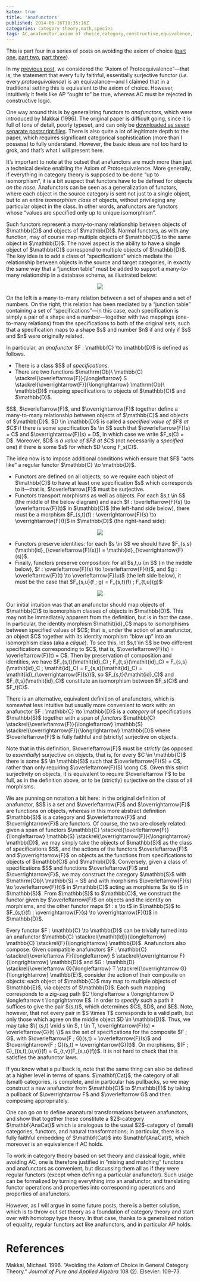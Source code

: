 ```yaml
---
katex: true
title: 'Anafunctors'
published: 2014-06-16T18:35:16Z
categories: category theory,math,species
tags: AC,anafunctor,axiom of choice,category,constructive,equivalence,functor,isomorphism,theory,types,unique
---
```


<p>This is part four in a series of posts on avoiding the axiom of choice (<a href="http://byorgey.wordpress.com/2014/05/08/avoiding-the-axiom-of-choice-part-i/">part one</a>, <a href="http://byorgey.wordpress.com/2014/05/13/unique-isomorphism-and-generalized-the/">part two</a>, <a href="http://byorgey.wordpress.com/2014/06/05/ac-and-equivalence-of-categories/">part three</a>).</p>
<p>In my <a href="http://byorgey.wordpress.com/2014/06/05/ac-and-equivalence-of-categories/">previous post</a>, we considered the “Axiom of Protoequivalence”—that is, the statement that every fully faithful, essentially surjective functor (<em>i.e.</em> every <em>protoequivalence</em>) is an equivalance—and I claimed that in a traditional setting this is equivalent to the axiom of choice. However, intuitively it feels like AP “ought to” be true, whereas AC must be rejected in constructive logic.</p>
<p>One way around this is by generalizing functors to <em>anafunctors</em>, which were introduced by <span class="citation">Makkai (1996)</span>. The original paper is difficult going, since it is full of tons of detail, poorly typeset, and can only be <a href="http://www.math.mcgill.ca/makkai/anafun/">downloaded as seven separate postscript files</a>. There is also quite a lot of legitimate depth to the paper, which requires significant categorical sophistication (more than I possess) to fully understand. However, the basic ideas are not too hard to grok, and that’s what I will present here.</p>
<p>It’s important to note at the outset that anafunctors are much more than just a technical device enabling the Axiom of Protoequivalence. More generally, if everything in category theory is supposed to be done “up to isomorphism”, it is a bit suspect that functors have to be defined for objects <em>on the nose</em>. Anafunctors can be seen as a generalization of functors, where each object in the source category is sent not just to a single object, but to an entire <em>isomorphism class</em> of objects, without privileging any particular object in the class. In other words, anafunctors are functors whose “values are specified only up to unique isomorphism”.</p>
<p>Such functors represent a many-to-many relationship between objects of $\mathbb{C}$ and objects of $\mathbb{D}$. Normal functors, as with any function, may of course map multiple objects of $\mathbb{C}$ to the same object in $\mathbb{D}$. The novel aspect is the ability to have a single object of $\mathbb{C}$ correspond to multiple objects of $\mathbb{D}$. The key idea is to add a class of “specifications” which mediate the relationship between objects in the source and target categories, in exactly the same way that a “junction table” must be added to support a many-to-many relationship in a database schema, as illustrated below:</p>
<div style="text-align:center;">
<p><img src="http://byorgey.files.wordpress.com/2014/06/f19b088cf62e288e.png" /></p>
</div>
<p>On the left is a many-to-many relation between a set of shapes and a set of numbers. On the right, this relation has been mediated by a “junction table” containing a set of “specifications”—in this case, each specification is simply a pair of a shape and a number—together with two mappings (one-to-many relations) from the specifications to both of the original sets, such that a specification maps to a shape $s$ and number $n$ if and only if $s$ and $n$ were originally related.</p>
<p>In particular, an <em>anafunctor</em> $F : \mathbb{C} \to \mathbb{D}$ is defined as follows.</p>
<ul>
<li>There is a class $S$ of <em>specifications</em>.</li>
<li>There are two functions $\mathrm{Ob}\ \mathbb{C}  \stackrel{\overleftarrow{F}}{\longleftarrow} S  \stackrel{\overrightarrow{F}}{\longrightarrow} \mathrm{Ob}\ \mathbb{D}$ mapping specifications to objects of $\mathbb{C}$ and $\mathbb{D}$.</li>
</ul>
<p>$S$, $\overleftarrow{F}$, and $\overrightarrow{F}$ together define a many-to-many relationship between objects of $\mathbb{C}$ and objects of $\mathbb{D}$. $D \in \mathbb{D}$ is called a <em>specified value of $F$ at $C$</em> if there is some specification $s \in S$ such that $\overleftarrow{F}(s) = C$ and $\overrightarrow{F}(s) = D$, in which case we write $F_s(C) = D$. Moreover, $D$ is <em>a value of $F$ at $C$</em> (not necessarily a <em>specified</em> one) if there is some $s$ for which $D \cong F_s(C)$.</p>
<p>The idea now is to impose additional conditions which ensure that $F$ “acts like” a regular functor $\mathbb{C} \to \mathbb{D}$.</p>
<ul>
<li>Functors are defined on all objects; so we require each object of $\mathbb{C}$ to have at least one specification $s$ which corresponds to it—that is, $\overleftarrow{F}$ must be surjective.</li>
<li>Functors transport morphisms as well as objects. For each $s,t \in   S$ (the middle of the below diagram) and each $f :   \overleftarrow{F}(s) \to \overleftarrow{F}(t)$ in $\mathbb{C}$ (the left-hand side below), there must be a morphism $F_{s,t}(f) :   \overrightarrow{F}(s) \to \overrightarrow{F}(t)$ in $\mathbb{D}$ (the right-hand side):</li>
</ul>
<div style="text-align:center;">
<p><img src="http://byorgey.files.wordpress.com/2014/06/959dc11fe357b271.png" /></p>
</div>
<ul>
<li>Functors preserve identities: for each $s \in S$ we should have $F_{s,s}(\mathit{id}_{\overleftarrow{F}(s)}) = \mathit{id}_{\overrightarrow{F}(s)}$.</li>
<li>Finally, functors preserve composition: for all $s,t,u \in S$ (in the middle below), $f : \overleftarrow{F}(s) \to \overleftarrow{F}(t)$, and $g : \overleftarrow{F}(t) \to \overleftarrow{F}(u)$ (the left side below), it must be the case that $F_{s,u}(f ; g) = F_{s,t}(f) ; F_{t,u}(g)$:</li>
</ul>
<div style="text-align:center;">
<p><img src="http://byorgey.files.wordpress.com/2014/06/e85fe8007b58880c.png" /></p>
</div>
<p>Our initial intuition was that an anafunctor should map objects of $\mathbb{C}$ to isomorphism classes of objects in $\mathbb{D}$. This may not be immediately apparent from the definition, but is in fact the case. In particular, the identity morphism $\mathit{id}_C$ maps to isomorphisms between specified values of $C$; that is, under the action of an anafunctor, an object $C$ together with its identity morphism “blow up” into an isomorphism class (aka a <em>clique</em>). To see this, let $s,t \in S$ be two different specifications corresponding to $C$, that is, $\overleftarrow{F}(s) = \overleftarrow{F}(t) = C$. Then by preservation of composition and identities, we have $F_{s,t}(\mathit{id}_C) ; F_{t,s}(\mathit{id}_C) = F_{s,s}(\mathit{id}_C ; \mathit{id}_C) = F_{s,s}(\mathit{id}_C) = \mathit{id}_{\overrightarrow{F}(s)}$, so $F_{s,t}(\mathit{id}_C)$ and $F_{t,s}(\mathit{id}_C)$ constitute an isomorphism between $F_s(C)$ and $F_t(C)$.</p>
<p>There is an alternative, equivalent definition of anafunctors, which is somewhat less intuitive but usually more convenient to work with: an anafunctor $F : \mathbb{C} \to \mathbb{D}$ is a <em>category</em> of specifications $\mathbb{S}$ together with a span of <em>functors</em> $\mathbb{C} \stackrel{\overleftarrow{F}}{\longleftarrow} \mathbb{S} \stackrel{\overrightarrow{F}}{\longrightarrow} \mathbb{D}$ where $\overleftarrow{F}$ is fully faithful and (strictly) surjective on objects.</p>
<p>Note that in this definition, $\overleftarrow{F}$ must be <em>strictly</em> (as opposed to <em>essentially</em>) surjective on objects, that is, for every $C \in \mathbb{C}$ there is some $S \in \mathbb{S}$ such that $\overleftarrow{F}(S) = C$, rather than only requiring $\overleftarrow{F}(S) \cong C$. Given this strict surjectivity on objects, it is equivalent to require $\overleftarrow F$ to be full, as in the definition above, or to be (strictly) surjective on the class of all morphisms.</p>
<p>We are punning on notation a bit here: in the original definition of anafunctor, $S$ is a set and $\overleftarrow{F}$ and $\overrightarrow{F}$ are functions on objects, whereas in this more abstract definition $\mathbb{S}$ is a category and $\overleftarrow{F}$ and $\overrightarrow{F}$ are functors. Of course, the two are closely related: given a span of functors $\mathbb{C} \stackrel{\overleftarrow{F}}{\longleftarrow} \mathbb{S} \stackrel{\overrightarrow{F}}{\longrightarrow} \mathbb{D}$, we may simply take the objects of $\mathbb{S}$ as the class of specifications $S$, and the actions of the functors $\overleftarrow{F}$ and $\overrightarrow{F}$ on objects as the functions from specifications to objects of $\mathbb{C}$ and $\mathbb{D}$. Conversely, given a class of specifications $S$ and functions $\overleftarrow{F}$ and $\overrightarrow{F}$, we may construct the category $\mathbb{S}$ with $\mathrm{Ob}\ \mathbb{S} = S$ and with morphisms $\overleftarrow{F}(s) \to \overleftarrow{F}(t)$ in $\mathbb{C}$ acting as morphisms $s \to t$ in $\mathbb{S}$. From $\mathbb{S}$ to $\mathbb{C}$, we construct the functor given by $\overleftarrow{F}$ on objects and the identity on morphisms, and the other functor maps $f : s \to t$ in $\mathbb{S}$ to $F_{s,t}(f) : \overrightarrow{F}(s) \to \overrightarrow{F}(t)$ in $\mathbb{D}$.</p>
<p>Every functor $F : \mathbb{C} \to \mathbb{D}$ can be trivially turned into an anafunctor $\mathbb{C} \stackrel{\mathit{Id}}{\longleftarrow} \mathbb{C} \stackrel{F}{\longrightarrow} \mathbb{D}$. Anafunctors also compose. Given compatible anafunctors $F : \mathbb{C} \stackrel{\overleftarrow F}{\longleftarrow} S \stackrel{\overrightarrow F}{\longrightarrow} \mathbb{D}$ and $G : \mathbb{D} \stackrel{\overleftarrow G}{\longleftarrow} T \stackrel{\overrightarrow G}{\longrightarrow} \mathbb{E}$, consider the action of their composite on objects: each object of $\mathbb{C}$ may map to multiple objects of $\mathbb{E}$, via objects of $\mathbb{D}$. Each such mapping corresponds to a zig-zag path $C \longleftarrow s \longrightarrow D \longleftarrow t \longrightarrow E$. In order to <em>specify</em> such a path it suffices to give the pair $(s,t)$, which determines $C$, $D$, and $E$. Note, however, that not every pair in $S \times T$ corresponds to a valid path, but only those which agree on the middle object $D \in \mathbb{D}$. Thus, we may take $\{ (s,t) \mid s \in S, t \in T, \overrightarrow{F}(s) = \overleftarrow{G}(t) \}$ as the set of specifications for the composite $F ; G$, with $\overleftarrow{F ; G}(s,t) = \overleftarrow{F}(s)$ and $\overrightarrow{F ; G}(s,t) = \overrightarrow{G}(t)$. On morphisms, $(F ; G)_{(s,t),(u,v)}(f) = G_{t,v}(F_{s,u}(f))$. It is not hard to check that this satisfies the anafunctor laws.</p>
<p>If you know what a pullback is, note that the same thing can also be defined at a higher level in terms of spans. $\mathbf{Cat}$, the category of all (small) categories, is complete, and in particular has pullbacks, so we may construct a new anafunctor from $\mathbb{C}$ to $\mathbb{E}$ by taking a pullback of $\overrightarrow F$ and $\overleftarrow G$ and then composing appropriately.</p>
<p>One can go on to define ananatural transformations between anafunctors, and show that together these constitute a $2$-category $\mathbf{AnaCat}$ which is analogous to the usual $2$-category of (small) categories, functors, and natural transformations; in particular, there is a fully faithful embedding of $\mathbf{Cat}$ into $\mathbf{AnaCat}$, which moreover is an equivalence if AC holds.</p>
<p>To work in category theory based on set theory and classical logic, while avoiding AC, one is therefore justified in “mixing and matching” functors and anafunctors as convenient, but discussing them all as if they were regular functors (except when defining a particular anafunctor). Such usage can be formalized by turning everything into an anafunctor, and translating functor operations and properties into corresponding operations and properties of anafunctors.</p>
<p>However, as I will argue in some future posts, there is a better solution, which is to throw out set theory as a foundation of category theory and start over with homotopy type theory. In that case, thanks to a generalized notion of equality, regular functors act like anafunctors, and in particular AP holds.</p>
<div class="references">
<h1>References</h1>
<p>Makkai, Michael. 1996. “Avoiding the Axiom of Choice in General Category Theory.” <em>Journal of Pure and Applied Algebra</em> 108 (2). Elsevier: 109–73.</p>
</div>

